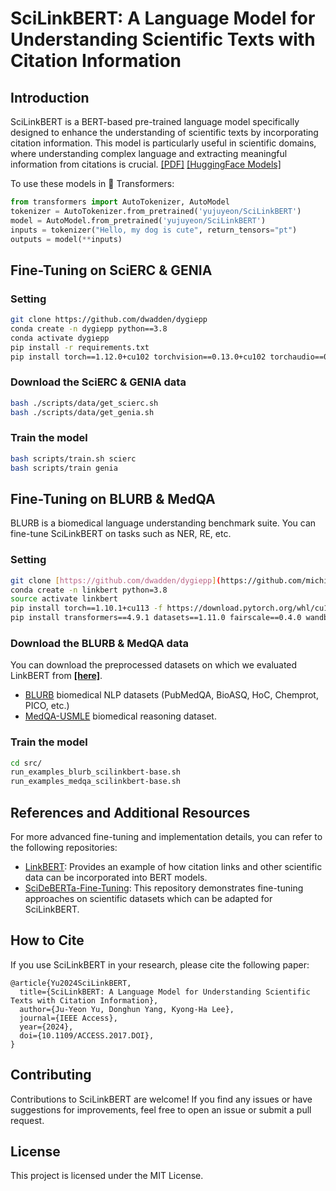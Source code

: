 
# SciLinkBERT: A Language Model for Understanding Scientific Texts with Citation Information

## Introduction

SciLinkBERT is a BERT-based pre-trained language model specifically designed to enhance the understanding of scientific texts by incorporating citation information. This model is particularly useful in scientific domains, where understanding complex language and extracting meaningful information from citations is crucial.
[[PDF]](https://arxiv.org/pdf/.pdf)
[[HuggingFace Models]](https://huggingface.co/yujuyeon/SciLinkBERT)

To use these models in 🤗 Transformers:
```python
from transformers import AutoTokenizer, AutoModel
tokenizer = AutoTokenizer.from_pretrained('yujuyeon/SciLinkBERT')
model = AutoModel.from_pretrained('yujuyeon/SciLinkBERT')
inputs = tokenizer("Hello, my dog is cute", return_tensors="pt")
outputs = model(**inputs)
```

## Fine-Tuning on SciERC & GENIA

### Setting
```bash
git clone https://github.com/dwadden/dygiepp
conda create -n dygiepp python==3.8
conda activate dygiepp
pip install -r requirements.txt
pip install torch==1.12.0+cu102 torchvision==0.13.0+cu102 torchaudio==0.12.0 --extra-index-url https://download.pytorch.org/whl/cu102
```

### Download the SciERC & GENIA data
```bash
bash ./scripts/data/get_scierc.sh
bash ./scripts/data/get_genia.sh

```

### Train the model
```bash
bash scripts/train.sh scierc
bash scripts/train genia
```

## Fine-Tuning on BLURB & MedQA

BLURB is a biomedical language understanding benchmark suite. You can fine-tune SciLinkBERT on tasks such as NER, RE, etc.

### Setting
```bash
git clone [https://github.com/dwadden/dygiepp](https://github.com/michiyasunaga/LinkBERT)
conda create -n linkbert python=3.8
source activate linkbert
pip install torch==1.10.1+cu113 -f https://download.pytorch.org/whl/cu113/torch_stable.html
pip install transformers==4.9.1 datasets==1.11.0 fairscale==0.4.0 wandb sklearn seqeval
```

### Download the BLURB & MedQA data
You can download the preprocessed datasets on which we evaluated LinkBERT from [**[here]**](https://nlp.stanford.edu/projects/myasu/LinkBERT/data.zip).
- [BLURB](https://microsoft.github.io/BLURB/) biomedical NLP datasets (PubMedQA, BioASQ, HoC, Chemprot, PICO, etc.)
- [MedQA-USMLE](https://github.com/jind11/MedQA) biomedical reasoning dataset.


### Train the model
```bash
cd src/
run_examples_blurb_scilinkbert-base.sh
run_examples_medqa_scilinkbert-base.sh
```

## References and Additional Resources

For more advanced fine-tuning and implementation details, you can refer to the following repositories:

- [LinkBERT](https://github.com/michiyasunaga/LinkBERT): Provides an example of how citation links and other scientific data can be incorporated into BERT models.
- [SciDeBERTa-Fine-Tuning](https://github.com/Eunhui-Kim/SciDeBERTa-Fine-Tuning): This repository demonstrates fine-tuning approaches on scientific datasets which can be adapted for SciLinkBERT.


## How to Cite

If you use SciLinkBERT in your research, please cite the following paper:

```
@article{Yu2024SciLinkBERT,
  title={SciLinkBERT: A Language Model for Understanding Scientific Texts with Citation Information},
  author={Ju-Yeon Yu, Donghun Yang, Kyong-Ha Lee},
  journal={IEEE Access},
  year={2024},
  doi={10.1109/ACCESS.2017.DOI},
}
```

## Contributing

Contributions to SciLinkBERT are welcome! If you find any issues or have suggestions for improvements, feel free to open an issue or submit a pull request.

## License

This project is licensed under the MIT License.
